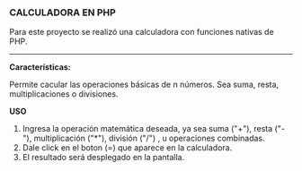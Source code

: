 ### **CALCULADORA EN PHP**

Para este proyecto se realizó una calculadora con funciones nativas de PHP. 

------

**Características:**

Permite cacular las operaciones básicas de n números. Sea suma, resta, multiplicaciones o divisiones.

**USO**

1. Ingresa la operación matemática deseada, ya sea suma ("+"), resta ("-"), multiplicación ("*"), división ("/") , u operaciones combinadas.
2.  Dale click en el boton (=) que aparece en la calculadora.
3. El resultado será desplegado en la pantalla.



